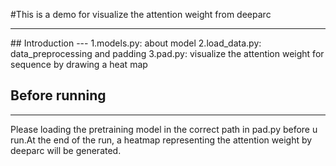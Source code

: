 #This is a demo for visualize the attention weight from deeparc
<hr>
## Introduction
---
1.models.py: about model
2.load_data.py: data_preprocessing and padding
3.pad.py: visualize the attention weight for sequence by drawing a heat map

## Before running
---
Please loading the pretraining model in the correct path in pad.py before u run.At the end of the run, a heatmap representing the attention weight by deeparc will be generated.